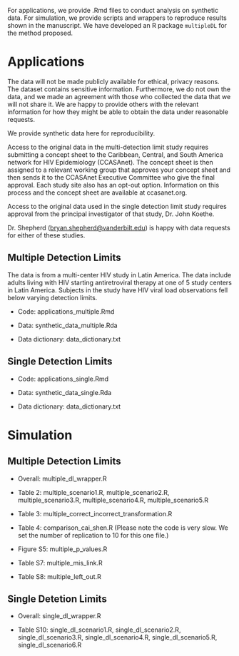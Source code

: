 
For applications, we provide .Rmd files to conduct analysis on synthetic data. For simulation, we provide scripts and wrappers to reproduce results shown in the manuscript. We have developed an R package `multipleDL` for the method proposed. 

# Applications 

The data will not be made publicly available for ethical, privacy reasons. The dataset contains sensitive information. Furthermore, we do not own the data, and we made an agreement with those who collected the data that we will not share it. We are happy to provide others with the relevant information for how they might be able to obtain the data under reasonable requests.

We provide synthetic data here for reproducibility. 

Access to the original data in the multi-detection limit study requires submitting a concept sheet to the Caribbean, Central, and South America network for HIV Epidemiology (CCASAnet). The concept sheet is then assigned to a relevant working group that approves your concept sheet and then sends it to the CCASAnet Executive Committee who give the final approval. Each study site also has an opt-out option. Information on this process and the concept sheet are available at ccasanet.org.

Access to the original data used in the single detection limit study requires approval from the principal investigator of that study, Dr. John Koethe. 

Dr. Shepherd (bryan.shepherd@vanderbilt.edu) is happy with data requests for either of these studies.


## Multiple Detection Limits 

The data is from a multi-center HIV study in Latin America. The data include adults living with HIV starting antiretroviral therapy at one of 5 study centers in Latin America. Subjects in the study have HIV viral load observations fell below varying detection limits.

- Code: applications_multiple.Rmd

- Data: synthetic_data_multiple.Rda

- Data dictionary: data_dictionary.txt

## Single Detection Limits

- Code: applications_single.Rmd

- Data: synthetic_data_single.Rda

- Data dictionary: data_dictionary.txt

# Simulation

## Multiple Detection Limits

- Overall: multiple_dl_wrapper.R

- Table 2: multiple_scenario1.R, multiple_scenario2.R, multiple_scenario3.R, multiple_scenario4.R, multiple_scenario5.R

- Table 3: multiple_correct_incorrect_transformation.R

- Table 4: comparison_cai_shen.R (Please note the code is very slow. We set the number of replication to 10 for this one file.)

- Figure S5: multiple_p_values.R

- Table S7: multiple_mis_link.R

- Table S8: multiple_left_out.R

## Single Detetion Limits

- Overall: single_dl_wrapper.R

- Table S10: single_dl_scenario1.R, single_dl_scenario2.R, single_dl_scenario3.R, single_dl_scenario4.R, single_dl_scenario5.R, single_dl_scenario6.R
